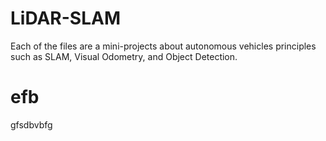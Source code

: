# LiDAR-SLAM

Each of the files are a mini-projects about autonomous vehicles principles such as SLAM, Visual Odometry, and Object Detection. 

# efb
gfsdbvbfg
